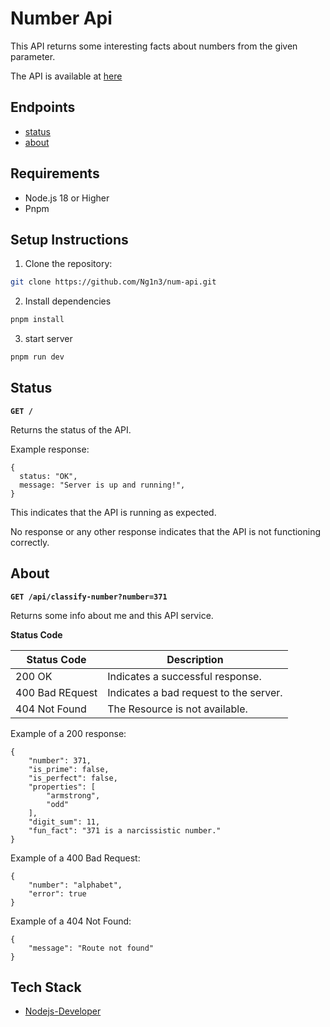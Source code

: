 # Number Api

This API returns some interesting facts about numbers from the given parameter.

The API is available at [here](`https://num-api-2.onrender.com/api/classify-number?number=371`)

## Endpoints

- [status](#status)
- [about](#about)

## Requirements
- Node.js 18 or Higher
- Pnpm 

## Setup Instructions

1. Clone the repository:

```bash
git clone https://github.com/Ng1n3/num-api.git
```

2. Install dependencies

```bash
pnpm install
```

3. start server

```bash
pnpm run dev
```

## Status

**`GET /`**

Returns the status of the API.

Example response:

```
{
  status: "OK",
  message: "Server is up and running!",
}
```

This indicates that the API is running as expected.

No response or any other response indicates that the API is not functioning correctly.

## About

**`GET /api/classify-number?number=371`**

Returns some info about me and this API service.

**Status Code**

| Status Code   | Description                             |
| ------------- | ----------------------------------------|
| 200 OK        | Indicates a successful response.        |
| 400 Bad REquest | Indicates a bad request to the server.|
| 404 Not Found | The Resource is not available.          |

Example of a 200 response:

```
{
	"number": 371,
	"is_prime": false,
	"is_perfect": false,
	"properties": [
		"armstrong",
		"odd"
	],
	"digit_sum": 11,
	"fun_fact": "371 is a narcissistic number."
}
```

Example of a 400 Bad Request:

```
{
	"number": "alphabet",
	"error": true
}
```

Example of a 404 Not Found:

```
{
	"message": "Route not found"
}
```

## Tech Stack

- [Nodejs-Developer](https://hng.tech/hire/nodejs-developers)